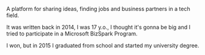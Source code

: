 A platform for sharing ideas, finding jobs and business partners in a tech field.

It was written back in 2014, I was 17 y.o., I thought it's gonna be big and I tried to participate in a Microsoft BizSpark Program.

I won, but in 2015 I graduated from school and started my university degree.
